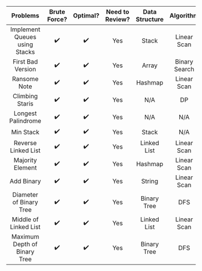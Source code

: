 | Problems                                       | Brute Force? |    Optimal?  | Need to Review?  | Data Structure  | Algorithm   | Strategy     |
| :----:                                         |    :----:    |     :----:   |   :----:         |   :----:        | :----:      | :----:       |
| Implement Queues using Stacks                  |   ✔️         |    ✔️         |    Yes           |  Stack          | Linear Scan |  N/A         |
| First Bad Version                              |   ✔️         |    ✔️         |    Yes           |  Array          | Binary Search |  N/A       |
| Ransome Note                                   |  ✔️          |    ✔️         |    Yes           |  Hashmap        | Linear Scan   |  N/A       |
| Climbing Staris                                |   ✔️         |    ✔️         |    Yes           |  N/A            | DP           | DP |
| Longest Palindrome                             |  ✔️          |   ✔️          |    Yes           |  N/A            | N/A            | N/A |
| Min Stack                                      |   ✔️         |   ✔️          |    Yes           |  Stack          | N/A            | N/A |
| Reverse Linked List                            |   ✔️         |    ✔️         |    Yes           |  Linked List    | Linear Scan    | Two Pointers |
| Majority Element                               |   ✔️         |    ✔️         |    Yes           |  Hashmap       | Linear Scan    | N/A |
| Add Binary                                     |   ✔️         |    ✔️         |    Yes           |  String       | Linear Scan    | N/A |
| Diameter of Binary Tree                        |   ✔️         |    ✔️         |    Yes           | Binary Tree       | DFS    | N/A |
| Middle of Linked List                          |   ✔️         |   ✔️          |    Yes           | Linked List      | Linear Scan   | Two Pointers |
| Maximum Depth of Binary Tree                   |  ✔️          |    ✔️         |    Yes           | Binary Tree       | DFS    | N/A |
